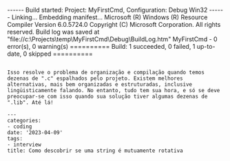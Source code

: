 ------ Build started: Project: MyFirstCmd, Configuration: Debug Win32 ------
Linking...
Embedding manifest...
Microsoft (R) Windows (R) Resource Compiler Version 6.0.5724.0
Copyright (C) Microsoft Corporation.  All rights reserved.
Build log was saved at "file://c:\Projects\temp\MyFirstCmd\Debug\BuildLog.htm"
MyFirstCmd - 0 error(s), 0 warning(s)
========== Build: 1 succeeded, 0 failed, 1 up-to-date, 0 skipped ==========
```

Isso resolve o problema de organização e compilação quando temos dezenas de ".c" espalhados pelo projeto. Existem melhores alternativas, mais bem organizadas e estruturadas, inclusive lingüisticamente falando. No entanto, tudo tem sua hora, e só se deve preocupar-se com isso quando sua solução tiver algumas dezenas de ".lib". Até lá!

---
categories:
- coding
date: '2023-04-09'
tags:
- interview
title: Como descobrir se uma string é mutuamente rotativa
